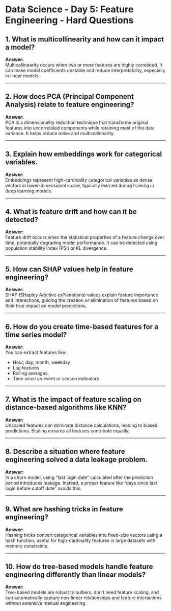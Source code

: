 # Data Science - Day 5: Feature Engineering - Hard Questions

## 1. What is multicollinearity and how can it impact a model?
**Answer:**  
Multicollinearity occurs when two or more features are highly correlated. It can make model coefficients unstable and reduce interpretability, especially in linear models.

---

## 2. How does PCA (Principal Component Analysis) relate to feature engineering?
**Answer:**  
PCA is a dimensionality reduction technique that transforms original features into uncorrelated components while retaining most of the data variance. It helps reduce noise and multicollinearity.

---

## 3. Explain how embeddings work for categorical variables.
**Answer:**  
Embeddings represent high-cardinality categorical variables as dense vectors in lower-dimensional space, typically learned during training in deep learning models.

---

## 4. What is feature drift and how can it be detected?
**Answer:**  
Feature drift occurs when the statistical properties of a feature change over time, potentially degrading model performance. It can be detected using population stability index (PSI) or KL divergence.

---

## 5. How can SHAP values help in feature engineering?
**Answer:**  
SHAP (SHapley Additive exPlanations) values explain feature importance and interactions, guiding the creation or elimination of features based on their true impact on model predictions.

---

## 6. How do you create time-based features for a time series model?
**Answer:**  
You can extract features like:
- Hour, day, month, weekday  
- Lag features  
- Rolling averages  
- Time since an event or season indicators

---

## 7. What is the impact of feature scaling on distance-based algorithms like KNN?
**Answer:**  
Unscaled features can dominate distance calculations, leading to biased predictions. Scaling ensures all features contribute equally.

---

## 8. Describe a situation where feature engineering solved a data leakage problem.
**Answer:**  
In a churn model, using “last login date” calculated after the prediction period introduces leakage. Instead, a proper feature like “days since last login before cutoff date” avoids this.

---

## 9. What are hashing tricks in feature engineering?
**Answer:**  
Hashing tricks convert categorical variables into fixed-size vectors using a hash function, useful for high-cardinality features in large datasets with memory constraints.

---

## 10. How do tree-based models handle feature engineering differently than linear models?
**Answer:**  
Tree-based models are robust to outliers, don’t need feature scaling, and can automatically capture non-linear relationships and feature interactions without extensive manual engineering.
